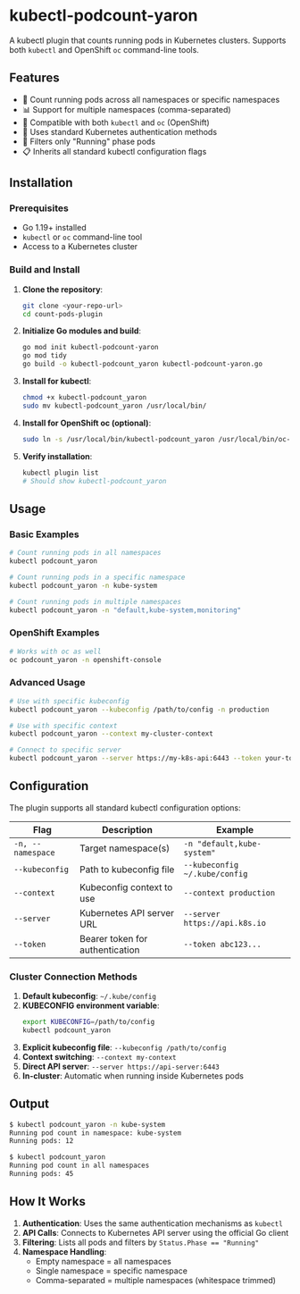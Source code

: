 # kubectl-podcount-yaron

A kubectl plugin that counts running pods in Kubernetes clusters. Supports both `kubectl` and OpenShift `oc` command-line tools.

## Features

- 🚀 Count running pods across all namespaces or specific namespaces
- 📊 Support for multiple namespaces (comma-separated)
- 🔧 Compatible with both `kubectl` and `oc` (OpenShift)
- 🔐 Uses standard Kubernetes authentication methods
- 🎯 Filters only "Running" phase pods
- 📋 Inherits all standard kubectl configuration flags

## Installation

### Prerequisites

- Go 1.19+ installed
- `kubectl` or `oc` command-line tool
- Access to a Kubernetes cluster

### Build and Install

1. **Clone the repository**:
   ```bash
   git clone <your-repo-url>
   cd count-pods-plugin
   ```

2. **Initialize Go modules and build**:
   ```bash
   go mod init kubectl-podcount-yaron
   go mod tidy
   go build -o kubectl-podcount_yaron kubectl-podcount-yaron.go
   ```

3. **Install for kubectl**:
   ```bash
   chmod +x kubectl-podcount_yaron
   sudo mv kubectl-podcount_yaron /usr/local/bin/
   ```

4. **Install for OpenShift oc (optional)**:
   ```bash
   sudo ln -s /usr/local/bin/kubectl-podcount_yaron /usr/local/bin/oc-podcount_yaron
   ```

5. **Verify installation**:
   ```bash
   kubectl plugin list
   # Should show kubectl-podcount_yaron
   ```

## Usage

### Basic Examples

```bash
# Count running pods in all namespaces
kubectl podcount_yaron

# Count running pods in a specific namespace
kubectl podcount_yaron -n kube-system

# Count running pods in multiple namespaces
kubectl podcount_yaron -n "default,kube-system,monitoring"
```

### OpenShift Examples

```bash
# Works with oc as well
oc podcount_yaron -n openshift-console
```

### Advanced Usage

```bash
# Use with specific kubeconfig
kubectl podcount_yaron --kubeconfig /path/to/config -n production

# Use with specific context
kubectl podcount_yaron --context my-cluster-context

# Connect to specific server
kubectl podcount_yaron --server https://my-k8s-api:6443 --token your-token
```

## Configuration

The plugin supports all standard kubectl configuration options:

| Flag | Description | Example |
|------|-------------|---------|
| `-n, --namespace` | Target namespace(s) | `-n "default,kube-system"` |
| `--kubeconfig` | Path to kubeconfig file | `--kubeconfig ~/.kube/config` |
| `--context` | Kubeconfig context to use | `--context production` |
| `--server` | Kubernetes API server URL | `--server https://api.k8s.io` |
| `--token` | Bearer token for authentication | `--token abc123...` |

### Cluster Connection Methods

1. **Default kubeconfig**: `~/.kube/config`
2. **KUBECONFIG environment variable**:
   ```bash
   export KUBECONFIG=/path/to/config
   kubectl podcount_yaron
   ```
3. **Explicit kubeconfig file**: `--kubeconfig /path/to/config`
4. **Context switching**: `--context my-context`
5. **Direct API server**: `--server https://api-server:6443`
6. **In-cluster**: Automatic when running inside Kubernetes pods

## Output

```bash
$ kubectl podcount_yaron -n kube-system
Running pod count in namespace: kube-system
Running pods: 12

$ kubectl podcount_yaron
Running pod count in all namespaces
Running pods: 45
```

## How It Works

1. **Authentication**: Uses the same authentication mechanisms as `kubectl`
2. **API Calls**: Connects to Kubernetes API server using the official Go client
3. **Filtering**: Lists all pods and filters by `Status.Phase == "Running"`
4. **Namespace Handling**: 
   - Empty namespace = all namespaces
   - Single namespace = specific namespace
   - Comma-separated = multiple namespaces (whitespace trimmed)

